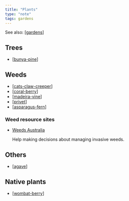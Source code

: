 ```yaml
---
title: "Plants"
type: "note"
tags: gardens
---
```


See also: [[gardens]]

## Trees

- [[bunya-pine]]

## Weeds

- [[cats-claw-creeper]]
- [[coral-berry]]
- [[madeira-vine]]
- [[privet]]
- [[asparagus-fern]]

### Weed resource sites

- [Weeds Australia](https://weeds.org.au/)

    Help making decisions about managing invasive weeds.

## Others

- [[agave]]

## Native plants

- [[wombat-berry]]



[//begin]: # "Autogenerated link references for markdown compatibility"
[gardens]: ../gardens "Gardens"
[bunya-pine]: bunya-pine "Bunya Pine"
[cats-claw-creeper]: cats-claw-creeper "Cats claw creeper"
[coral-berry]: coral-berry "Coral Berry"
[madeira-vine]: madeira-vine "Madeira vine"
[privet]: privet "Privet"
[asparagus-fern]: asparagus-fern "Climbing asparagus fern"
[agave]: agave "Agave"
[wombat-berry]: wombat-berry "Wombat Berry"
[//end]: # "Autogenerated link references"
